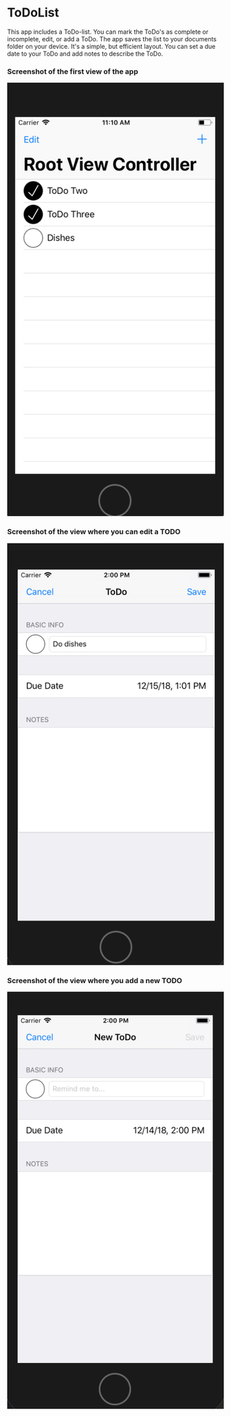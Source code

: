 # ToDoList

This app includes a ToDo-list. You can mark the ToDo's as complete or incomplete, edit, or add a ToDo. The app saves the list to your documents folder on your device. It's a simple, but efficient layout. You can set a due date to your ToDo and add notes to describe the ToDo.

### Screenshot of the first view of the app
![alt text](https://github.com/SilkeKnossen/ToDoList/blob/master/Screenshots/todolist1.png)

### Screenshot of the view where you can edit a TODO
![alt text](https://github.com/SilkeKnossen/ToDoList/blob/master/Screenshots/todolist2.png)

### Screenshot of the view where you add a new TODO
![alt text](https://github.com/SilkeKnossen/ToDoList/blob/master/Screenshots/todolist3.png)
